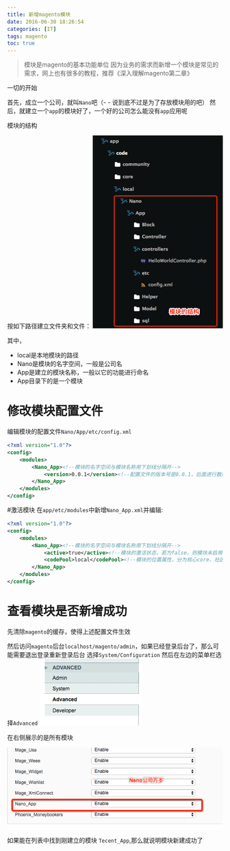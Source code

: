 ```yaml
---
title: 新增magento模块
date: 2016-06-30 18:26:54
categories: [IT]
tags: magento
toc: true
---
```


>模块是magento的基本功能单位
因为业务的需求而新增一个模块是常见的需求，网上也有很多的教程，推荐《深入理解magento第二章》



一切的开始

首先，成立一个公司，就叫`Nano`吧（- - 说到底不过是为了存放模块用的吧）
然后，就建立一个`app`的模块好了，一个好的公司怎么能没有`app`应用呢



模块的结构

按如下路径建立文件夹和文件：
<img src="how-to-add-module-in-magento/1467908621346.png"/>



其中，
 - local是本地模块的路径
 - Nano是模块的名字空间，一般是公司名
 - App是建立的模块名称，一般以它的功能进行命名
 - App目录下的是一个模块

# 修改模块配置文件
编辑模块的配置文件`Nano/App/etc/config.xml`

``` xml
<?xml version="1.0"?>
<config>
    <modules>
        <Nano_App><!--模块的名字空间与模块名称用下划线分隔开-->
            <version>0.0.1</version><!--配置文件的版本号是0.0.1，后面进行数据库操作的时候，修改数据库就要将版本号递增一次-->
        </Nano_App>
    </modules>
</config>
```

#激活模块
在`app/etc/modules`中新增`Nano_App.xml`并编辑:

``` xml
<?xml version="1.0"?>
<config>
    <modules>
        <Nano_App><!--模块的名字空间与模块名称用下划线分隔开-->
            <active>true</active><!--模块的激活状态，若为false，则模块未启用-->
            <codePool>local</codePool><!--模块的位置属性，分为核心core、社区community、本地local-->
        </Nano_App>
    </modules>
</config>
```

# 查看模块是否新增成功
先清除`magento`的缓存，使得上述配置文件生效

然后访问`magento`后台`localhost/magento/admin`，如果已经登录后台了，那么可能需要退出登录重新登录后台
选择`System/Configuration`
然后在左边的菜单栏选择`Advanced`
<img src="how-to-add-module-in-magento/1467908925897.png"/>

在右侧展示的是所有模块

<img src="how-to-add-module-in-magento/1467908876033.png"/>

如果能在列表中找到刚建立的模块 `Tecent_App`,那么就说明模块新建成功了
